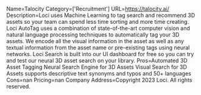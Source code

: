 Name=Talocity
Category=['Recruitment']
URL=https://talocity.ai/
Description=Loci uses Machine Learning to tag search and recommend 3D assets so your team can spend less time sorting and more time creating. Loci AutoTag uses a combination of state-of-the-art computer vision and natural language processing techniques to automatically tag your 3D assets. We encode all the visual information in the asset as well as any textual information from the asset name or pre-existing tags using neural networks. Loci Search is built into our UI dashboard for free so you can try and test our neural 3D asset search on your library.
Pros=Automated 3D Asset Tagging Neural Search Engine for 3D Assets Visual Search for 3D Assets supports descriptive text synonyms and typos and 50+ languages
Cons=nan
Pricing=nan
Company Address=Copyright 2023 Loci. All rights reserved.
